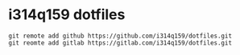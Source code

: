 # i314q159 dotfiles

```
git remote add github https://github.com/i314q159/dotfiles.git
git reomte add gitlab https://gitlab.com/i314q159/dotfiles.git
```
